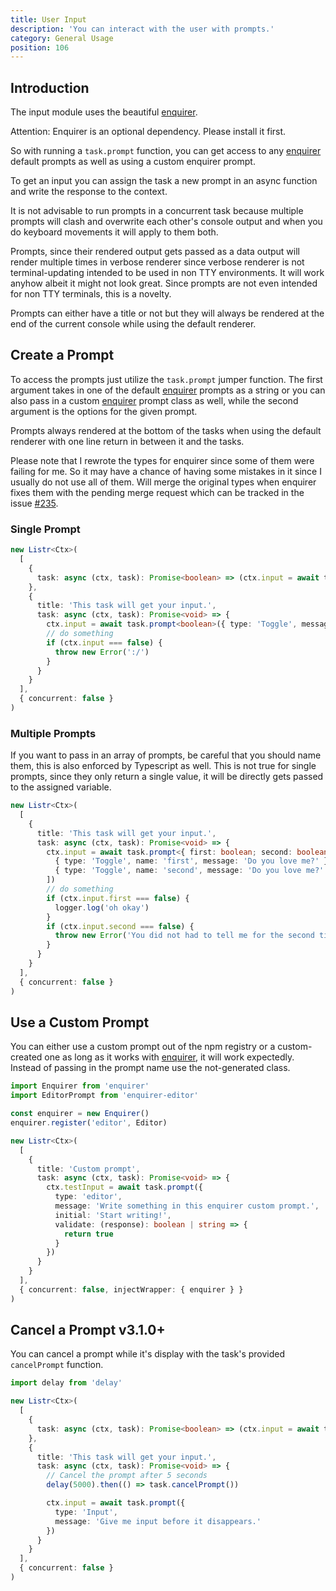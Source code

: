 ```yaml
---
title: User Input
description: 'You can interact with the user with prompts.'
category: General Usage
position: 106
---
```


## Introduction

The input module uses the beautiful [enquirer](https://www.npmjs.com/package/enquirer).

<alert type="warning">

Attention: Enquirer is an optional dependency. Please install it first.

</alert>

So with running a `task.prompt` function, you can get access to any [enquirer](https://www.npmjs.com/package/enquirer) default prompts as well as using a custom enquirer prompt.

To get an input you can assign the task a new prompt in an async function and write the response to the context.

<alert type="warning">

It is not advisable to run prompts in a concurrent task because multiple prompts will clash and overwrite each other's console output and when you do keyboard movements it will apply to them both.

</alert>

Prompts, since their rendered output gets passed as a data output will render multiple times in verbose renderer since verbose renderer is not terminal-updating intended to be used in non TTY environments. It will work anyhow albeit it might not look great. Since prompts are not even intended for non TTY terminals, this is a novelty.

Prompts can either have a title or not but they will always be rendered at the end of the current console while using the default renderer.

<ExampleAlert :example="{ link: 'https://github.com/cenk1cenk2/listr2/tree/master/examples/get-user-input.example.ts', name: 'examples section' }"></ExampleAlert>

## Create a Prompt

To access the prompts just utilize the `task.prompt` jumper function. The first argument takes in one of the default [enquirer](https://www.npmjs.com/package/enquirer) prompts as a string or you can also pass in a custom [enquirer](https://www.npmjs.com/package/enquirer) prompt class as well, while the second argument is the options for the given prompt.

Prompts always rendered at the bottom of the tasks when using the default renderer with one line return in between it and the tasks.

<alert type="warning">

Please note that I rewrote the types for enquirer since some of them were failing for me. So it may have a chance of having some mistakes in it since I usually do not use all of them. Will merge the original types when enquirer fixes them with the pending merge request which can be tracked in the issue [#235](https://github.com/cenk1cenk2/listr2/issues/235).

</alert>

### Single Prompt

```typescript
new Listr<Ctx>(
  [
    {
      task: async (ctx, task): Promise<boolean> => (ctx.input = await task.prompt<boolean>({ type: 'Toggle', message: 'Do you love me?' }))
    },
    {
      title: 'This task will get your input.',
      task: async (ctx, task): Promise<void> => {
        ctx.input = await task.prompt<boolean>({ type: 'Toggle', message: 'Do you love me?' })
        // do something
        if (ctx.input === false) {
          throw new Error(':/')
        }
      }
    }
  ],
  { concurrent: false }
)
```

### Multiple Prompts

<alert type="warning">

If you want to pass in an array of prompts, be careful that you should name them, this is also enforced by Typescript as well. This is not true for single prompts, since they only return a single value, it will be directly gets passed to the assigned variable.

</alert>

```typescript
new Listr<Ctx>(
  [
    {
      title: 'This task will get your input.',
      task: async (ctx, task): Promise<void> => {
        ctx.input = await task.prompt<{ first: boolean; second: boolean }>([
          { type: 'Toggle', name: 'first', message: 'Do you love me?' },
          { type: 'Toggle', name: 'second', message: 'Do you love me?' }
        ])
        // do something
        if (ctx.input.first === false) {
          logger.log('oh okay')
        }
        if (ctx.input.second === false) {
          throw new Error('You did not had to tell me for the second time')
        }
      }
    }
  ],
  { concurrent: false }
)
```

## Use a Custom Prompt

You can either use a custom prompt out of the npm registry or a custom-created one as long as it works with [enquirer](https://www.npmjs.com/package/enquirer), it will work expectedly. Instead of passing in the prompt name use the not-generated class.

```typescript
import Enquirer from 'enquirer'
import EditorPrompt from 'enquirer-editor'

const enquirer = new Enquirer()
enquirer.register('editor', Editor)

new Listr<Ctx>(
  [
    {
      title: 'Custom prompt',
      task: async (ctx, task): Promise<void> => {
        ctx.testInput = await task.prompt({
          type: 'editor',
          message: 'Write something in this enquirer custom prompt.',
          initial: 'Start writing!',
          validate: (response): boolean | string => {
            return true
          }
        })
      }
    }
  ],
  { concurrent: false, injectWrapper: { enquirer } }
)
```

## Cancel a Prompt <badge>v3.1.0+</badge>

You can cancel a prompt while it's display with the task's provided `cancelPrompt` function.

```typescript
import delay from 'delay'

new Listr<Ctx>(
  [
    {
      task: async (ctx, task): Promise<boolean> => (ctx.input = await task.prompt<boolean>({ type: 'Toggle', message: 'Do you love me?' }))
    },
    {
      title: 'This task will get your input.',
      task: async (ctx, task): Promise<void> => {
        // Cancel the prompt after 5 seconds
        delay(5000).then(() => task.cancelPrompt())

        ctx.input = await task.prompt({
          type: 'Input',
          message: 'Give me input before it disappears.'
        })
      }
    }
  ],
  { concurrent: false }
)
```
